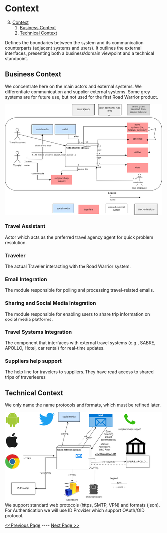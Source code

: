 # Context
3. [Context](#context)
    1. [Business Context](#business-context)
    2. [Technical Context](#technical-context)

Defines the boundaries between the system and its communication counterparts (adjacent systems and users). It outlines the external interfaces, presenting both a business/domain viewpoint and a technical standpoint.

## Business Context
We concentrate here on the main actors and external systems. We differentiate communication and supplier external systems. Some grey systems are for future use, but not used for the first Road Warrior product.

![context](../diagrams/ARCH-KATA-00_System_business_context.png)

### Travel Assistant
Actor which acts as the preferred travel agency agent for quick problem resolution.
### Traveler
The actual Traveler interacting with the Road Warrior system.
### Email Integration
The module responsible for polling and processing travel-related emails.
### Sharing and Social Media Integration
The module responsible for enabling users to share trip information on social media platforms.
### Travel Systems Integration
The component that interfaces with external travel systems (e.g., SABRE, APOLLO, Hotel, car rental) for real-time updates.

### Suppliers help support
The help line for travelers to suppliers. They have read access to shared trips of traverleeres

## Technical Context
We only name the name protocols and formats, which must be refined later.

![context](../diagrams/ARCH-KATA-00_System_technical_context.png)
We support standard web protocols (https, SMTP, VPN) and formats (json).
For Authentication we will use ID Provider which support OAuth/OID protocol.

[<<Previous Page](./02_Constraints.md) ---- [Next Page >>](./04_Solution_Strategy.md)

